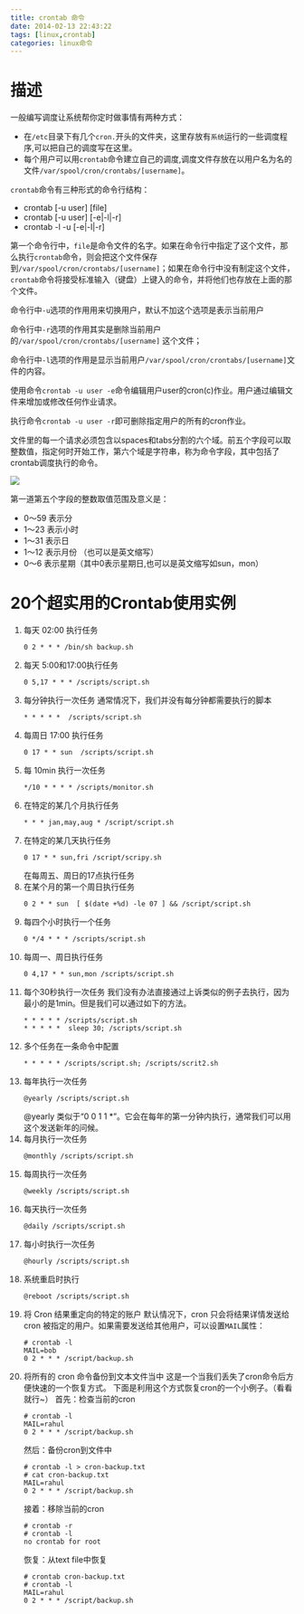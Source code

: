 ```yaml
---
title: crontab 命令
date: 2014-02-13 22:43:22
tags: [linux,crontab]
categories: linux命令
---
```

# 描述
一般编写调度让系统帮你定时做事情有两种方式：
* 在`/etc`目录下有几个`cron.`开头的文件夹，这里存放有`系统`运行的一些调度程序,可以把自己的调度写在这里。
* 每个用户可以用`crontab`命令建立自己的调度,调度文件存放在以用户名为名的文件`/var/spool/cron/crontabs/[username]`。 
 
<!-- more -->

`crontab`命令有三种形式的命令行结构： 
* crontab [-u user] [file]  
* crontab [-u user] [-e|-l|-r]  
* crontab -l -u [-e|-l|-r] 

第一个命令行中，`file`是命令文件的名字。如果在命令行中指定了这个文件，那么执行`crontab`命令，则会把这个文件保存到`/var/spool/cron/crontabs/[username]`；如果在命令行中没有制定这个文件，`crontab`命令将接受标准输入（键盘）上键入的命令，并将他们也存放在上面的那个文件。  

命令行中`-u`选项的作用用来切换用户，默认不加这个选项是表示当前用户 

命令行中`-r`选项的作用其实是删除当前用户的`/var/spool/cron/crontabs/[username]` 这个文件；  

命令行中`-l`选项的作用是显示当前用户`/var/spool/cron/crontabs/[username]`文件的内容。 

使用命令`crontab -u user -e`命令编辑用户user的cron(c)作业。用户通过编辑文件来增加或修改任何作业请求。  

执行命令`crontab -u user -r`即可删除指定用户的所有的cron作业。  

文件里的每一个请求必须包含以spaces和tabs分割的六个域。前五个字段可以取整数值，指定何时开始工作，第六个域是字符串，称为命令字段，其中包括了crontab调度执行的命令。  

[![](http://idiotsky.me/images/linux-crontab.png)](http://idiotsky.me/images/linux-crontab.png)

第一道第五个字段的整数取值范围及意义是：  
* 0～59 表示分  
* 1～23 表示小时  
* 1～31 表示日  
* 1～12 表示月份  （也可以是英文缩写）
* 0～6 表示星期（其中0表示星期日,也可以是英文缩写如sun，mon）  

# 20个超实用的Crontab使用实例
1. 每天 02:00 执行任务
    ````
    0 2 * * * /bin/sh backup.sh
    ````
2. 每天 5:00和17:00执行任务
    ````
    0 5,17 * * * /scripts/script.sh
    ````
3. 每分钟执行一次任务
    通常情况下，我们并没有每分钟都需要执行的脚本
    ````
    * * * * *  /scripts/script.sh
    ````
4. 每周日 17:00 执行任务
    ````
    0 17 * * sun  /scripts/script.sh
    ````
5. 每 10min 执行一次任务
    ````
    */10 * * * * /scripts/monitor.sh
    ````
6. 在特定的某几个月执行任务
    ````
    * * * jan,may,aug * /script/script.sh
    ````
7. 在特定的某几天执行任务
    ````
    0 17 * * sun,fri /script/scripy.sh
    ````
    在每周五、周日的17点执行任务
8. 在某个月的第一个周日执行任务
    ````
    0 2 * * sun  [ $(date +%d) -le 07 ] && /script/script.sh
    ````
9. 每四个小时执行一个任务
    ````
    0 */4 * * * /scripts/script.sh
    ````
10. 每周一、周日执行任务
    ````
    0 4,17 * * sun,mon /scripts/script.sh
    ````
11. 每个30秒执行一次任务
    我们没有办法直接通过上诉类似的例子去执行，因为最小的是1min。但是我们可以通过如下的方法。
    ````
    * * * * * /scripts/script.sh
    * * * * *  sleep 30; /scripts/script.sh
    ````
12. 多个任务在一条命令中配置
    ````
    * * * * * /scripts/script.sh; /scripts/scrit2.sh
    ````
13. 每年执行一次任务
    ````
    @yearly /scripts/script.sh
    ````
    @yearly 类似于“0 0 1 1 *”。它会在每年的第一分钟内执行，通常我们可以用这个发送新年的问候。
14. 每月执行一次任务
    ````
    @monthly /scripts/script.sh
    ````
15. 每周执行一次任务
    ````
    @weekly /scripts/script.sh
    ````
16. 每天执行一次任务
    ````
    @daily /scripts/script.sh
    ````
17. 每小时执行一次任务
    ````
    @hourly /scripts/script.sh
    ````
18. 系统重启时执行
    ````
    @reboot /scripts/script.sh
    ````
19. 将 Cron 结果重定向的特定的账户
    默认情况下，cron 只会将结果详情发送给 cron 被指定的用户。如果需要发送给其他用户，可以设置`MAIL`属性：
    ````
    # crontab -l
    MAIL=bob
    0 2 * * * /script/backup.sh
    ````
20. 将所有的 cron 命令备份到文本文件当中
    这是一个当我们丢失了cron命令后方便快速的一个恢复方式。
    下面是利用这个方式恢复cron的一个小例子。（看看就行~）
    首先：检查当前的cron
    ````
    # crontab -l
    MAIL=rahul
    0 2 * * * /script/backup.sh
    ````
    然后：备份cron到文件中
    ````
    # crontab -l > cron-backup.txt
    # cat cron-backup.txt
    MAIL=rahul
    0 2 * * * /script/backup.sh
    ````
    接着：移除当前的cron
    ````
    # crontab -r
    # crontab -l
    no crontab for root
    ````
    恢复：从text file中恢复
    ````
    # crontab cron-backup.txt
    # crontab -l
    MAIL=rahul
    0 2 * * * /script/backup.sh
    ````
